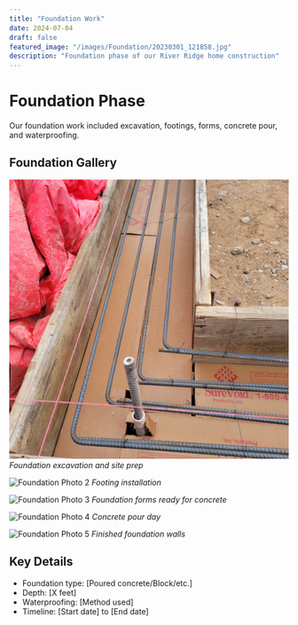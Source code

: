 ```yaml
---
title: "Foundation Work"
date: 2024-07-04
draft: false
featured_image: "/images/Foundation/20230301_121858.jpg"
description: "Foundation phase of our River Ridge home construction"
---
```


# Foundation Phase

Our foundation work included excavation, footings, forms, concrete pour, and waterproofing.

## Foundation Gallery

![Foundation Photo 1](/images/Foundation/20230301_121858.jpg)
*Foundation excavation and site prep*

![Foundation Photo 2](/images/Foundation/photo2.jpg) 
*Footing installation*

![Foundation Photo 3](/images/Foundation/photo3.jpg)
*Foundation forms ready for concrete*

![Foundation Photo 4](/images/Foundation/photo4.jpg)
*Concrete pour day*

![Foundation Photo 5](/images/Foundation/photo5.jpg)
*Finished foundation walls*

## Key Details
- Foundation type: [Poured concrete/Block/etc.]
- Depth: [X feet]
- Waterproofing: [Method used]
- Timeline: [Start date] to [End date]